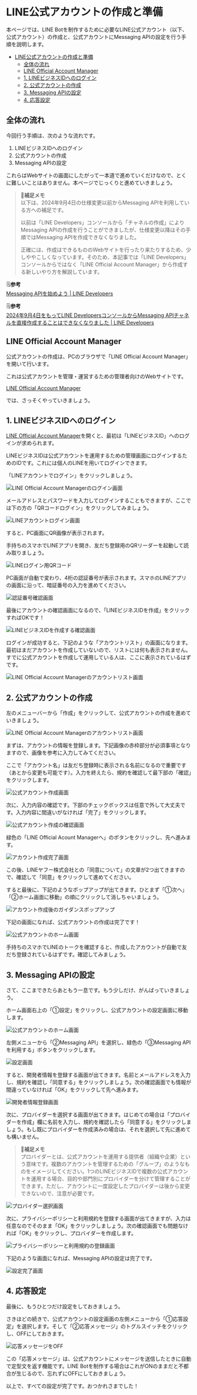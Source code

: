 # LINE公式アカウントの作成と準備

本ページでは、LINE Botを制作するために必要なLINE公式アカウント（以下、公式アカウント）の作成と、公式アカウントにMessaging APIの設定を行う手順を説明します。

- [LINE公式アカウントの作成と準備](#line公式アカウントの作成と準備)
  - [全体の流れ](#全体の流れ)
  - [LINE Official Account Manager](#line-official-account-manager)
  - [1. LINEビジネスIDへのログイン](#1-lineビジネスidへのログイン)
  - [2. 公式アカウントの作成](#2-公式アカウントの作成)
  - [3. Messaging APIの設定](#3-messaging-apiの設定)
  - [4. 応答設定](#4-応答設定)

## 全体の流れ

今回行う手順は、次のような流れです。

1. LINEビジネスIDへのログイン
2. 公式アカウントの作成
3. Messaging APIの設定

これらはWebサイトの画面にしたがって一本道で進めていくだけなので、とくに難しいことはありません。本ページでじっくりと進めていきましょう。

> 📝**補足メモ**  
> 以下は、2024年9月4日の仕様変更以前からMessaging APIを利用している方への補足です。
> 
> 以前は「LINE Developers」コンソールから「チャネルの作成」によりMessaging APIの作成を行うことができましたが、仕様変更以降はその手順ではMessaging APIを作成できなくなりました。
>
> 正確には、作成はできるもののWebサイトを行ったり来たりするため、少しややこしくなっています。そのため、本記事では「LINE Developers」コンソールからではなく「LINE Official Account Manager」から作成する新しいやり方を解説しています。

🗒️**参考**  
[Messaging APIを始めよう | LINE Developers](https://developers.line.biz/ja/docs/messaging-api/getting-started/#using-console:embed:cite)

🗒️**参考**  
[2024年9月4日をもってLINE DevelopersコンソールからMessaging APIチャネルを直接作成することはできなくなりました | LINE Developers](https://developers.line.biz/ja/news/2024/09/04/no-longer-possible-to-create-messaging-api-channels-from-console/)

## LINE Official Account Manager

公式アカウントの作成は、PCのブラウザで「LINE Official Account Manager」を開いて行います。

これは公式アカウントを管理・運営するための管理者向けのWebサイトです。

[LINE Official Account Manager](https://manager.line.biz/)

では、さっそくやっていきましょう。

## 1. LINEビジネスIDへのログイン

[LINE Official Account Manager](https://manager.line.biz/)を開くと、最初は「LINEビジネスID」へのログインが求められます。

LINEビジネスIDは公式アカウントを運用するための管理画面にログインするためのIDです。これには個人のLINEを用いてログインできます。

「LINEアカウントでログイン」をクリックしましょう。

![LINE Official Account Managerのログイン画面](fig/2-1-1.png)

メールアドレスとパスワードを入力してログインすることもできますが、ここでは下の方の「QRコードログイン」をクリックしてみましょう。

![LINEアカウントログイン画面](fig/2-1-2.png)

すると、PC画面にQR画像が表示されます。

手持ちのスマホでLINEアプリを開き、友だち登録用のQRリーダーを起動して読み取りましょう。

![LINEログイン用QRコード](fig/2-1-3.png)

PC画面が自動で変わり、4桁の認証番号が表示されます。スマホのLINEアプリの画面に沿って、暗証番号の入力を進めてください。

![認証番号確認画面](fig/2-1-4.png)

最後にアカウントの確認画面になるので、「LINEビジネスIDを作成」をクリックすればOKです！

![LINEビジネスIDを作成する確認画面](fig/2-1-5.png)

ログインが成功すると、下記のような「アカウントリスト」の画面になります。最初はまだアカウントを作成していないので、リストには何も表示されません。すでに公式アカウントを作成して運用している人は、ここに表示されているはずです。

![LINE Official Account Managerのアカウントリスト画面](fig/2-1-6.png)

## 2. 公式アカウントの作成

左のメニューバーから「作成」をクリックして、公式アカウントの作成を進めていきましょう。

![LINE Official Account Managerのアカウントリスト画面](fig/2-1-7.png)

まずは、アカウントの情報を登録します。下記画像の赤枠部分が必須事項となりますので、画像を参考に入力してみてください。

ここで「アカウント名」は友だち登録時に表示される名前になるので重要です（あとから変更も可能です）。入力を終えたら、規約を確認して最下部の「確認」をクリックします。

![公式アカウント作成画面](fig/2-1-8.png)

次に、入力内容の確認です。下部のチェックボックスは任意で外して大丈夫です。入力内容に間違いがなければ「完了」をクリックします。

![公式アカウント作成の確認画面](fig/2-1-9.png)

緑色の「LINE Official Acount Managerへ」のボタンをクリックし、先へ進みます。

![アカウント作成完了画面](fig/2-1-10.png)

この後、LINEヤフー株式会社との「同意について」の文章が2つ出てきますので、確認して「同意」をクリックして進めてください。

すると最後に、下記のようなポップアップが出てきます。ひとまず「①次へ」「②ホーム画面に移動」の順にクリックして消しちゃいましょう。

![アカウント作成後のガイダンスポップアップ](fig/2-1-11.png)

下記の画面になれば、公式アカウントの作成は完了です！

![公式アカウントのホーム画面](fig/2-1-12.png)

手持ちのスマホでLINEのトークを確認すると、作成したアカウントが自動で友だち登録されているはずです。確認してみましょう。

## 3. Messaging APIの設定

さて、ここまできたらあともう一息です。もう少しだけ、がんばっていきましょう。

ホーム画面右上の「①設定」をクリックし、公式アカウントの設定画面に移動します。

![公式アカウントのホーム画面](fig/2-1-13.png)

左側メニューから「②Messaging API」を選択し、緑色の「③Messaging APIを利用する」ボタンをクリックします。

![設定画面](fig/2-1-14.png)

すると、開発者情報を登録する画面が出てきます。名前とメールアドレスを入力し、規約を確認し「同意する」をクリックしましょう。次の確認画面でも情報が間違っていなければ「OK」をクリックして先へ進みます。

![開発者情報登録画面](fig/2-1-15.png)

次に、プロバイダーを選択する画面が出てきます。はじめての場合は「プロバイダーを作成」欄に名前を入力し、規約を確認したら「同意する」をクリックしましょう。もし既にプロバイダーを作成済みの場合は、それを選択して先に進めても構いません。

> 📝**補足メモ**  
> プロバイダーとは、公式アカウントを運用する提供者（組織や企業）という意味です。複数のアカウントを管理するための「グループ」のようなものをイメージしてください。1つのLINEビジネスIDで複数の公式アカウントを運用する場合、目的や部門別にプロバイダーを分けて管理することができます。ただし、アカウントに一度設定したプロバイダーは後から変更できないので、注意が必要です。

![プロバイダー選択画面](fig/2-1-16.png)

次に、プライバシーポリシーと利用規約を登録する画面が出てきますが、入力は任意なのでそのまま「OK」をクリックしましょう。次の確認画面でも問題なければ「OK」をクリックし、プロバイダーを作成します。

![プライバシーポリシーと利用規約の登録画面](fig/2-1-17.png)

下記のような画面になれば、Messaging APIの設定は完了です。

![設定完了画面](fig/2-1-18.png)

## 4. 応答設定

最後に、もうひとつだけ設定をしておきましょう。

さきほどの続きで、公式アカウントの設定画面の左側メニューから「①応答設定」を選択します。そして「②応答メッセージ」のトグルスイッチをクリックし、OFFにしておきます。

![応答メッセージをOFF](fig/2-1-19.png)

この「応答メッセージ」は、公式アカウントにメッセージを送信したときに自動で定型文を返す機能です。LINE Botを制作する場合はこれがONのままだと不都合が生じるので、忘れずにOFFにしておきましょう。

以上で、すべての設定が完了です。おつかれさまでした！
